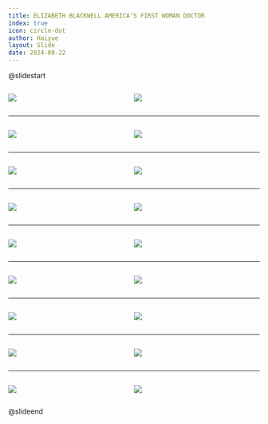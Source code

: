 ```yaml
---
title: ELIZABETH BLACKWELL AMERICA'S FIRST WOMAN DOCTOR
index: true
icon: circle-dot
author: Haiyue
layout: Slide
date: 2024-09-22
---
```

 
@slidestart

<div style="display:flex">
<div style="flex:1">

![](https://raw.githubusercontent.com/yclord/reading/refs/heads/master/english/Level-T/ELIZABETH%20BLACKWELL%20AMERICA'S%20FIRST%20WOMAN%20DOCTOR/001.webp)
</div>
<div style="flex:1">

![](https://raw.githubusercontent.com/yclord/reading/refs/heads/master/english/Level-T/ELIZABETH%20BLACKWELL%20AMERICA'S%20FIRST%20WOMAN%20DOCTOR/002.webp)
</div>
</div>

---

<div style="display:flex">
<div style="flex:1">

![](https://raw.githubusercontent.com/yclord/reading/refs/heads/master/english/Level-T/ELIZABETH%20BLACKWELL%20AMERICA'S%20FIRST%20WOMAN%20DOCTOR/003.webp)
</div>
<div style="flex:1">

![](https://raw.githubusercontent.com/yclord/reading/refs/heads/master/english/Level-T/ELIZABETH%20BLACKWELL%20AMERICA'S%20FIRST%20WOMAN%20DOCTOR/004.webp)
</div>
</div>

---

<div style="display:flex">
<div style="flex:1">

![](https://raw.githubusercontent.com/yclord/reading/refs/heads/master/english/Level-T/ELIZABETH%20BLACKWELL%20AMERICA'S%20FIRST%20WOMAN%20DOCTOR/005.webp)
</div>
<div style="flex:1">

![](https://raw.githubusercontent.com/yclord/reading/refs/heads/master/english/Level-T/ELIZABETH%20BLACKWELL%20AMERICA'S%20FIRST%20WOMAN%20DOCTOR/006.webp)
</div>
</div>

---

<div style="display:flex">
<div style="flex:1">

![](https://raw.githubusercontent.com/yclord/reading/refs/heads/master/english/Level-T/ELIZABETH%20BLACKWELL%20AMERICA'S%20FIRST%20WOMAN%20DOCTOR/007.webp)
</div>
<div style="flex:1">

![](https://raw.githubusercontent.com/yclord/reading/refs/heads/master/english/Level-T/ELIZABETH%20BLACKWELL%20AMERICA'S%20FIRST%20WOMAN%20DOCTOR/008.webp)
</div>
</div>

---

<div style="display:flex">
<div style="flex:1">

![](https://raw.githubusercontent.com/yclord/reading/refs/heads/master/english/Level-T/ELIZABETH%20BLACKWELL%20AMERICA'S%20FIRST%20WOMAN%20DOCTOR/009.webp)
</div>
<div style="flex:1">

![](https://raw.githubusercontent.com/yclord/reading/refs/heads/master/english/Level-T/ELIZABETH%20BLACKWELL%20AMERICA'S%20FIRST%20WOMAN%20DOCTOR/010.webp)
</div>
</div>

---

<div style="display:flex">
<div style="flex:1">

![](https://raw.githubusercontent.com/yclord/reading/refs/heads/master/english/Level-T/ELIZABETH%20BLACKWELL%20AMERICA'S%20FIRST%20WOMAN%20DOCTOR/011.webp)
</div>
<div style="flex:1">

![](https://raw.githubusercontent.com/yclord/reading/refs/heads/master/english/Level-T/ELIZABETH%20BLACKWELL%20AMERICA'S%20FIRST%20WOMAN%20DOCTOR/012.webp)
</div>
</div>

---

<div style="display:flex">
<div style="flex:1">

![](https://raw.githubusercontent.com/yclord/reading/refs/heads/master/english/Level-T/ELIZABETH%20BLACKWELL%20AMERICA'S%20FIRST%20WOMAN%20DOCTOR/013.webp)
</div>
<div style="flex:1">

![](https://raw.githubusercontent.com/yclord/reading/refs/heads/master/english/Level-T/ELIZABETH%20BLACKWELL%20AMERICA'S%20FIRST%20WOMAN%20DOCTOR/014.webp)
</div>
</div>

---

<div style="display:flex">
<div style="flex:1">

![](https://raw.githubusercontent.com/yclord/reading/refs/heads/master/english/Level-T/ELIZABETH%20BLACKWELL%20AMERICA'S%20FIRST%20WOMAN%20DOCTOR/015.webp)
</div>
<div style="flex:1">

![](https://raw.githubusercontent.com/yclord/reading/refs/heads/master/english/Level-T/ELIZABETH%20BLACKWELL%20AMERICA'S%20FIRST%20WOMAN%20DOCTOR/016.webp)
</div>
</div>

---

<div style="display:flex">
<div style="flex:1">

![](https://raw.githubusercontent.com/yclord/reading/refs/heads/master/english/Level-T/ELIZABETH%20BLACKWELL%20AMERICA'S%20FIRST%20WOMAN%20DOCTOR/017.webp)
</div>
<div style="flex:1">

![](https://raw.githubusercontent.com/yclord/reading/refs/heads/master/english/Level-T/ELIZABETH%20BLACKWELL%20AMERICA'S%20FIRST%20WOMAN%20DOCTOR/018.webp)
</div>
</div>

@slideend